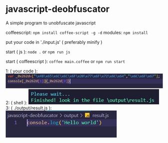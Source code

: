 # javascript-deobfuscator
A simple program to unobfuscate javascript

coffeescript:
  `npm install coffee-script -g -d`
modules:
  `npm install`

put your code in './input.js' ( preferably minify )

start ( js ):
`node .` or `npm run js`

start ( coffeescript ):
`coffee main.coffee` or `npm run start`

1: ( your code ):
![ScreenShot](/images/capture.png)
2: ( shell ):
![ScreenShot](/images/capture2.png)
3: ( ./output/result.js ):
![ScreenShot](/images/capture3.png)
